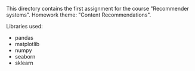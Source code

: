 This directory contains the first assignment for the course "Recommender systems". Homework theme: "Content Recommendations". 

Libraries used:

- pandas
- matplotlib
- numpy
- seaborn
- sklearn
